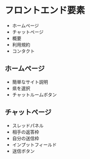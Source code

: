 # フロントエンド要素

- ホームページ
- チャットページ
- 概要
- 利用規約
- コンタクト

## ホームページ

- 簡単なサイト説明
- 県を選択
- チャットルームボタン

## チャットページ

- スレッドパネル
 - 相手の返答枠
 - 自分の送信枠
- インプットフィールド
- 送信ボタン